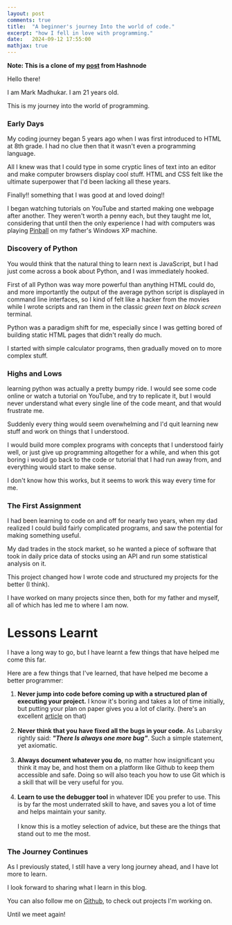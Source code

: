 ```yaml
---
layout: post
comments: true
title:  "A beginner's journey Into the world of code."
excerpt: "how I fell in love with programming."
date:   2024-09-12 17:55:00
mathjax: true
---
```


<!-- 
<svg width="800" height="200">
	<rect width="800" height="200" style="fill:rgb(98,51,20)" />
	<rect width="20" height="50" x="20" y="100" style="fill:rgb(189,106,53)" />
	<rect width="20" height="50" x="760" y="30" style="fill:rgb(77,175,75)" />
	<rect width="10" height="10" x="400" y="60" style="fill:rgb(225,229,224)" />
</svg>
 -->

<b>Note: This is a clone of my [post](https://codus.hashnode.dev/a-beginners-journey-into-the-world-of-code) from Hashnode</b>

Hello there!

I am Mark Madhukar. I am 21 years old.

This is my journey into the world of programming.

### Early Days

My coding journey began 5 years ago when I was first introduced to HTML at 8th grade. I had no clue then that it wasn't even a programming language.

All I knew was that I could type in some cryptic lines of text into an editor and make computer browsers display cool stuff. HTML and CSS felt like the ultimate superpower that I'd been lacking all these years.

Finally!! something that I was good at and loved doing!!

I began watching tutorials on YouTube and started making one webpage after another. They weren't worth a penny each, but they taught me lot, considering that until then the only experience I had with computers was playing [Pinball](https://en.wikipedia.org/wiki/Full_Tilt!_Pinball) on my father's Windows XP machine.

### Discovery of Python

You would think that the natural thing to learn next is JavaScript, but I had just come across a book about Python, and I was immediately hooked.

First of all Python was way more powerful than anything HTML could do, and more importantly the output of the average python script is displayed in command line interfaces, so I kind of felt like a hacker from the movies while I wrote scripts and ran them in the classic *green text on black screen* terminal.

Python was a paradigm shift for me, especially since I was getting bored of building static HTML pages that didn't really do much.

I started with simple calculator programs, then gradually moved on to more complex stuff.

### Highs and Lows

learning python was actually a pretty bumpy ride. I would see some code online or watch a tutorial on YouTube, and try to replicate it, but I would never understand what every single line of the code meant, and that would frustrate me.

Suddenly every thing would seem overwhelming and I'd quit learning new stuff and work on things that I understood.

I would build more complex programs with concepts that I understood fairly well, or just give up programming altogether for a while, and when this got boring i would go back to the code or tutorial that I had run away from, and everything would start to make sense.

I don't know how this works, but it seems to work this way every time for me.

### The First Assignment

I had been learning to code on and off for nearly two years, when my dad realized I could build fairly complicated programs, and saw the potential for making something useful.

My dad trades in the stock market, so he wanted a piece of software that took in daily price data of stocks using an API and run some statistical analysis on it.

This project changed how I wrote code and structured my projects for the better (I think).

I have worked on many projects since then, both for my father and myself, all of which has led me to where I am now.

# Lessons Learnt

I have a long way to go, but I have learnt a few things that have helped me come this far.

Here are a few things that I've learned, that have helped me become a better programmer:

1. <b>Never jump into code before coming up with a structured plan of executing your project.</b> I know it's boring and takes a lot of time initially, but putting your plan on paper gives you a lot of clarity. (here's an excellent [article](https://www.henrikkarlsson.xyz/p/writing-to-think) on that)
<br><br>
2. <b>Never think that you have fixed all the bugs in your code.</b> As Lubarsky rightly said: <b><i>"There Is always one more bug"</i></b>. Such a simple statement, yet axiomatic.
<br><br>
3. <b>Always document whatever you do</b>, no matter how insignificant you think it may be, and host them on a platform like Github to keep them accessible and safe. Doing so will also teach you how to use Git which is a skill that will be very useful for you.
<br><br>
4. <b>Learn to use the debugger tool</b> in whatever IDE you prefer to use. This is by far the most underrated skill to have, and saves you a lot of time and helps maintain your sanity.
<br><br>
I know this is a motley selection of advice, but these are the things that stand out to me the most.

### The Journey Continues

As I previously stated, I still have a very long journey ahead, and I have lot more to learn.

I look forward to sharing what I learn in this blog.

You can also follow me on [Github](https://www.github.com/programmer2215/), to check out projects I'm working on.

Until we meet again!